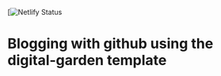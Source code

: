 [![Netlify Status](https://atulwithsmile.netlify.app/)

# Blogging with github using the digital-garden template


